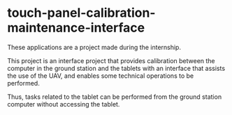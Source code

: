# touch-panel-calibration-maintenance-interface
These applications are a project made during the internship.

This project is an interface project that provides calibration between the computer in the ground station and the tablets with an interface that assists the use of the UAV, and enables some technical operations to be performed.

Thus, tasks related to the tablet can be performed from the ground station computer without accessing the tablet.
